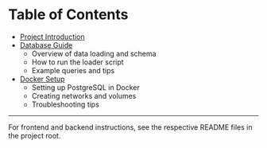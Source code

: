 # Table of Contents

- [Project Introduction](README.md)
- [Database Guide](database/README.md)
  - Overview of data loading and schema
  - How to run the loader script
  - Example queries and tips
- [Docker Setup](docker/README.md)
  - Setting up PostgreSQL in Docker
  - Creating networks and volumes
  - Troubleshooting tips

---

For frontend and backend instructions, see the respective README files in the project root.
